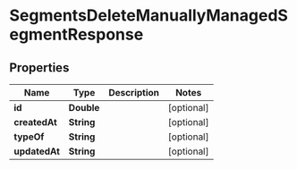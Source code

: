 

# SegmentsDeleteManuallyManagedSegmentResponse


## Properties

| Name | Type | Description | Notes |
|------------ | ------------- | ------------- | -------------|
|**id** | **Double** |  |  [optional] |
|**createdAt** | **String** |  |  [optional] |
|**typeOf** | **String** |  |  [optional] |
|**updatedAt** | **String** |  |  [optional] |



